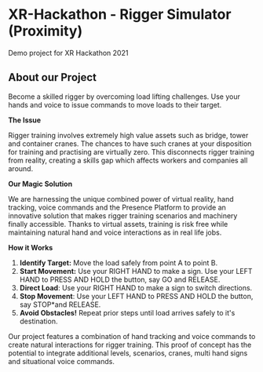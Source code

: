 # XR-Hackathon - Rigger Simulator (Proximity)
Demo project for XR Hackathon 2021

## **About our Project**
Become a skilled rigger by overcoming load lifting challenges. Use your hands and voice to issue commands to move loads to their target.

**The Issue**

Rigger training involves extremely high value assets such as bridge, tower and container cranes. The chances to have such cranes at your disposition for training and practising are virtually zero. This disconnects rigger training from reality, creating a skills gap which affects workers and companies all around.

**Our Magic Solution**

We are harnessing the unique combined power of virtual reality, hand tracking, voice commands and the Presence Platform to provide an innovative solution that makes rigger training scenarios and machinery finally accessible. Thanks to virtual assets, training is risk free while maintaining natural hand and voice interactions as in real life jobs.

**How it Works**

1. **Identify Target:** Move the load safely from point A to point B.
2. **Start Movement:** Use your RIGHT HAND to make a sign. Use your LEFT HAND to PRESS AND HOLD the button, say GO and RELEASE.
3. **Direct Load**: Use your RIGHT HAND to make a sign to switch directions.
4. **Stop Movement**: Use your LEFT HAND to PRESS AND HOLD the button, say STOP*and RELEASE.
5. **Avoid Obstacles!** Repeat prior steps until load arrives safely to it's destination.

Our project features a combination of hand tracking and voice commands to create natural interactions for rigger training. This proof of concept has the potential to integrate additional levels, scenarios, cranes, multi hand signs and situational voice commands.
